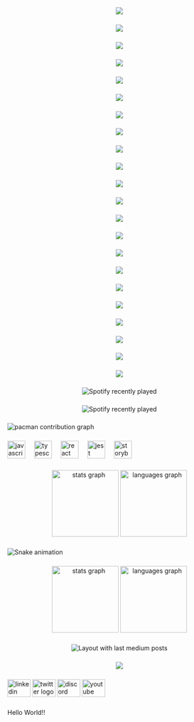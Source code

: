 <div align="center">
  <img src="https://visitor-badge.laobi.icu/badge?page_id=ParthX-23.ParthX-23&"  />
</div>

###

<div align="center">
  <img src="https://profile-counter.glitch.me/ParthX-23/count.svg?"  />
</div>

###

<div align="center">
  <img src="https://profile-counter.glitch.me/ParthX-23/count.svg?"  />
</div>

###

<div align="center">
  <img src="https://profile-counter.glitch.me/ParthX-23/count.svg?"  />
</div>

###

<div align="center">
  <img src="https://profile-counter.glitch.me/ParthX-23/count.svg?"  />
</div>

###

<div align="center">
  <img src="https://profile-counter.glitch.me/ParthX-23/count.svg?"  />
</div>

###

<div align="center">
  <img src="https://profile-counter.glitch.me/ParthX-23/count.svg?"  />
</div>

###

<div align="center">
  <img src="https://profile-counter.glitch.me/ParthX-23/count.svg?"  />
</div>

###

<div align="center">
  <img src="https://profile-counter.glitch.me/ParthX-23/count.svg?"  />
</div>

###

<div align="center">
  <img src="https://profile-counter.glitch.me/ParthX-23/count.svg?"  />
</div>

###

<div align="center">
  <img src="https://profile-counter.glitch.me/ParthX-23/count.svg?"  />
</div>

###

<div align="center">
  <img src="https://profile-counter.glitch.me/ParthX-23/count.svg?"  />
</div>

###

<div align="center">
  <img src="https://profile-counter.glitch.me/ParthX-23/count.svg?"  />
</div>

###

<div align="center">
  <img src="https://profile-counter.glitch.me/ParthX-23/count.svg?"  />
</div>

###

<div align="center">
  <img src="https://profile-counter.glitch.me/ParthX-23/count.svg?"  />
</div>

###

<div align="center">
  <img src="https://profile-counter.glitch.me/ParthX-23/count.svg?"  />
</div>

###

<div align="center">
  <img src="https://profile-counter.glitch.me/ParthX-23/count.svg?"  />
</div>

###

<div align="center">
  <img src="https://profile-counter.glitch.me/ParthX-23/count.svg?"  />
</div>

###

<div align="center">
  <img src="https://profile-counter.glitch.me/ParthX-23/count.svg?"  />
</div>

###

<div align="center">
  <img src="https://profile-counter.glitch.me/ParthX-23/count.svg?"  />
</div>

###

<div align="center">
  <img src="https://profile-counter.glitch.me/ParthX-23/count.svg?"  />
</div>

###

<div align="center">
  <img src="https://profile-counter.glitch.me/ParthX-23/count.svg?"  />
</div>

###

<div align="center">
  <img src="https://spotify-recently-played-readme.vercel.app/api?count=5" alt="Spotify recently played"  />
</div>

###

<div align="center">
  <img src="https://spotify-recently-played-readme.vercel.app/api?count=5" alt="Spotify recently played"  />
</div>

###

<picture>
  <source media="(prefers-color-scheme: dark)" srcset="https://raw.githubusercontent.com/ParthX-23/ParthX-23/output/pacman-contribution-graph-dark.svg">
  <source media="(prefers-color-scheme: light)" srcset="https://raw.githubusercontent.com/ParthX-23/ParthX-23/output/pacman-contribution-graph.svg">
  <img alt="pacman contribution graph" src="https://raw.githubusercontent.com/ParthX-23/ParthX-23/output/pacman-contribution-graph.svg">
</picture>

###

<div align="left">
  <img src="https://cdn.jsdelivr.net/gh/devicons/devicon/icons/javascript/javascript-original.svg" height="40" alt="javascript logo"  />
  <img width="12" />
  <img src="https://cdn.jsdelivr.net/gh/devicons/devicon/icons/typescript/typescript-original.svg" height="40" alt="typescript logo"  />
  <img width="12" />
  <img src="https://cdn.jsdelivr.net/gh/devicons/devicon/icons/react/react-original.svg" height="40" alt="react logo"  />
  <img width="12" />
  <img src="https://cdn.jsdelivr.net/gh/devicons/devicon/icons/jest/jest-plain.svg" height="40" alt="jest logo"  />
  <img width="12" />
  <img src="https://cdn.jsdelivr.net/gh/devicons/devicon/icons/storybook/storybook-original.svg" height="40" alt="storybook logo"  />
</div>

###

<div align="center">
  <img src="https://github-readme-stats.vercel.app/api?username=ParthX-23&hide_title=false&hide_rank=false&show_icons=true&include_all_commits=true&count_private=true&disable_animations=false&theme=dracula&locale=en&hide_border=false&order=1" height="150" alt="stats graph"  />
  <img src="https://github-readme-stats.vercel.app/api/top-langs?username=ParthX-23&locale=en&hide_title=false&layout=compact&card_width=320&langs_count=5&theme=dracula&hide_border=false&order=2" height="150" alt="languages graph"  />
</div>

###

<img src="https://raw.githubusercontent.com/ParthX-23/ParthX-23/output/snake.svg" alt="Snake animation" />

###

<div align="center">
  <img src="https://github-readme-stats.vercel.app/api?username=ParthX-23&hide_title=false&hide_rank=false&show_icons=true&include_all_commits=true&count_private=true&disable_animations=false&theme=dracula&locale=en&hide_border=false&order=1" height="150" alt="stats graph"  />
  <img src="https://github-readme-stats.vercel.app/api/top-langs?username=ParthX-23&locale=en&hide_title=false&layout=compact&card_width=320&langs_count=5&theme=dracula&hide_border=false&order=2" height="150" alt="languages graph"  />
</div>

###

<div align="center">
  <img src="https://github-read-medium-git-main.pahlevikun.vercel.app/latest?limit=4" alt="Layout with last medium posts"  />
</div>

###

<div align="center">
  <img src="https://profile-counter.glitch.me/ParthX-23/count.svg?"  />
</div>

###

<div align="left">
  <img src="https://raw.githubusercontent.com/maurodesouza/profile-readme-generator/master/src/assets/icons/social/linkedin/default.svg" width="52" height="40" alt="linkedin logo"  />
  <img src="https://raw.githubusercontent.com/maurodesouza/profile-readme-generator/master/src/assets/icons/social/twitter/default.svg" width="52" height="40" alt="twitter logo"  />
  <img src="https://raw.githubusercontent.com/maurodesouza/profile-readme-generator/master/src/assets/icons/social/discord/default.svg" width="52" height="40" alt="discord logo"  />
  <img src="https://raw.githubusercontent.com/maurodesouza/profile-readme-generator/master/src/assets/icons/social/youtube/default.svg" width="52" height="40" alt="youtube logo"  />
</div>

###

<p align="left">Hello World!!</p>

###
